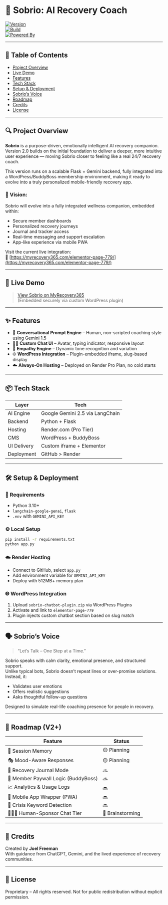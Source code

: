 # 🤖 Sobrio: AI Recovery Coach

[![Version](https://img.shields.io/badge/version-2.0.0-blue.svg)](#)  
[![Build](https://img.shields.io/badge/deploy-render-green.svg)](https://myrecovery365.com/elementor-page-779/)  
[![Powered By](https://img.shields.io/badge/powered%20by-Gemini%202.5-blueviolet)](#)

---

## 🧭 Table of Contents
- [Project Overview](#project-overview)
- [Live Demo](#live-demo)
- [Features](#features)
- [Tech Stack](#tech-stack)
- [Setup & Deployment](#setup--deployment)
- [Sobrio’s Voice](#sobrios-voice)
- [Roadmap](#roadmap-v2)
- [Credits](#credits)
- [License](#license)

---

## 🔍 Project Overview

**Sobrio** is a purpose-driven, emotionally intelligent AI recovery companion.  
Version 2.0 builds on the initial foundation to deliver a deeper, more intuitive user experience — moving Sobrio closer to feeling like a real 24/7 recovery coach.

This version runs on a scalable Flask + Gemini backend, fully integrated into a WordPress/BuddyBoss membership environment, making it ready to evolve into a truly personalized mobile-friendly recovery app.

### 🌟 Vision:
Sobrio will evolve into a fully integrated wellness companion, embedded within:
- Secure member dashboards
- Personalized recovery journeys
- Journal and tracker access
- Real-time messaging and support escalation
- App-like experience via mobile PWA

Visit the current live integration:  
🔗 [https://myrecovery365.com/elementor-page-779/](https://myrecovery365.com/elementor-page-779/)

---

## 🚀 Live Demo

> [View Sobrio on MyRecovery365](https://myrecovery365.com/elementor-page-779/)  
(Embedded securely via custom WordPress plugin)

---

## ✨ Features

- 🧠 **Conversational Prompt Engine** – Human, non-scripted coaching style using Gemini 1.5
- 🧑‍💻 **Custom Chat UI** – Avatar, typing indicator, responsive layout
- 💬 **Empathy Engine** – Dynamic tone recognition and variation
- 🌐 **WordPress Integration** – Plugin-embedded iframe, slug-based display
- ☁️ **Always-On Hosting** – Deployed on Render Pro Plan, no cold starts

---

## 📦 Tech Stack

| Layer       | Tech                      |
|-------------|---------------------------|
| AI Engine   | Google Gemini 2.5 via LangChain |
| Backend     | Python + Flask            |
| Hosting     | Render.com (Pro Tier)     |
| CMS         | WordPress + BuddyBoss     |
| UI Delivery | Custom iframe + Elementor |
| Deployment  | GitHub > Render           |

---

## 🛠️ Setup & Deployment

### 🔧 Requirements
- Python 3.10+
- `langchain-google-genai`, `flask`
- `.env` with `GEMINI_API_KEY`

### ⚙️ Local Setup

```bash
pip install -r requirements.txt
python app.py
```

### ☁️ Render Hosting
- Connect to GitHub, select `app.py`
- Add environment variable for `GEMINI_API_KEY`
- Deploy with 512MB+ memory plan

### 🌐 WordPress Integration
1. Upload `sobrio-chatbot-plugin.zip` via WordPress Plugins
2. Activate and link to `elementor-page-779`
3. Plugin injects custom chatbot section based on slug match

---

## 🗣️ Sobrio’s Voice

> “Let’s Talk – One Step at a Time.”

Sobrio speaks with calm clarity, emotional presence, and structured support.  
Unlike typical bots, Sobrio doesn’t repeat lines or over-promise solutions. Instead, it:
- Validates user emotions
- Offers realistic suggestions
- Asks thoughtful follow-up questions

Designed to simulate real-life coaching presence for people in recovery.

---

## 🔭 Roadmap (V2+)

| Feature | Status |
|---------|--------|
| 🧠 Session Memory | 🟡 Planning |
| 🎭 Mood-Aware Responses | 🟡 Planning |
| 📓 Recovery Journal Mode | 🔜 |
| 🔐 Member Paywall Logic (BuddyBoss) | 🔜 |
| 📈 Analytics & Usage Logs | 🔜 |
| 📱 Mobile App Wrapper (PWA) | 🔜 |
| 🧠 Crisis Keyword Detection | 🔜 |
| 🧑‍🤝‍🧑 Human-Sponsor Chat Tier | 🧠 Brainstorming |

---

## 🙌 Credits

Created by **Joel Freeman**  
With guidance from ChatGPT, Gemini, and the lived experience of recovery communities.

---

## 🪪 License

Proprietary – All rights reserved. Not for public redistribution without explicit permission.
